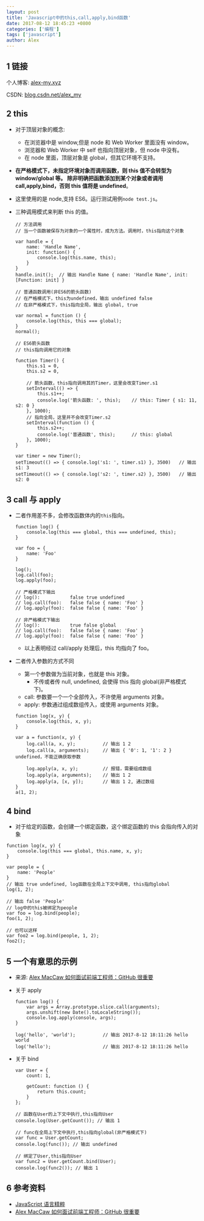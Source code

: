 ```yaml
---
layout: post
title: 'Javascript中的this,call,apply,bind函数'
date: 2017-08-12 18:45:23 +0800
categories: ['编程']
tags: ['javascript']
author: Alex
---
```




## 1 链接

个人博客: [alex-my.xyz](http://alex-my.xyz)

CSDN: [blog.csdn.net/alex_my](http://blog.csdn.net/alex_my)

## 2 this

- 对于顶层对象的概念:
  - 在浏览器中是 window,但是 node 和 Web Worker 里面没有 window。
  - 浏览器和 Web Worker 中 self 也指向顶层对象，但 node 中没有。
  - 在 node 里面，顶层对象是 global，但其它环境不支持。
- **在严格模式下，未指定环境对象而调用函数，则 this 值不会转型为 window/global 等。 除非明确把函数添加到某个对象或者调用 call,apply,bind，否则 this 值将是 undefined**。
- 这里使用的是 node,支持 ES6。运行测试用例`node test.js`。
- 三种调用模式来判断 this 的值。

  ```
  // 方法调用
  // 当一个函数被保存为对象的一个属性时，成为方法。调用时，this指向这个对象

  var handle = {
      name: 'Handle Name',
      init: function() {
          console.log(this.name, this);
      }
  }
  handle.init();  // 输出 Handle Name { name: 'Handle Name', init: [Function: init] }

  // 普通函数调用(非ES6的箭头函数)
  // 在严格模式下，this为undefined，输出 undefined false
  // 在非严格模式下，this指向全局，输出 global, true

  var normal = function () {
      console.log(this, this === global);
  }
  normal();

  // ES6箭头函数
  // this指向调用它的对象

  function Timer() {
      this.s1 = 0,
      this.s2 = 0,

      // 箭头函数，this指向调用其的Timer，这里会改变Timer.s1
      setInterval(() => {
          this.s1++;
          console.log('箭头函数: ', this);    // this: Timer { s1: 11, s2: 0 }
      }, 1000);
      // 指向全局，这里并不会改变Timer.s2
      setInterval(function () {
          this.s2++;
          console.log('普通函数', this);      // this: global
      }, 1000);
  }

  var timer = new Timer();
  setTimeout(() => { console.log('s1: ', timer.s1) }, 3500)   // 输出 s1: 3
  setTimeout(() => { console.log('s2: ', timer.s2) }, 3500)   // 输出 s2: 0
  ```

## 3 call 与 apply

- 二者作用差不多，会修改函数体内的`this`指向。

  ```
  function log() {
      console.log(this === global, this === undefined, this);
  }

  var foo = {
      name: 'Foo'
  }

  log();
  log.call(foo);
  log.apply(foo);

  // 严格模式下输出
  // log():           false true undefined
  // log.call(foo):   false false { name: 'Foo' }
  // log.apply(foo):  false false { name: 'Foo' }

  // 非严格模式下输出
  // log():           true false global
  // log.call(foo):   false false { name: 'Foo' }
  // log.apply(foo):  false false { name: 'Foo' }
  ```

  - 以上表明经过 call/apply 处理后，this 均指向了 foo。

- 二者传入参数的方式不同

  - 第一个参数做为当前对象，也就是 this 对象。
    - 不传或者传 null, undefined, 会使得 this 指向 global(非严格模式下)。
  - call: 参数要一个一个全部传入，不许使用 arguments 对象。
  - apply: 参数通过组成数组传入，或使用 arguments 对象。

  ```
  function log(x, y) {
      console.log(this, x, y);
  }

  var a = function(x, y) {
      log.call(a, x, y);          // 输出 1 2
      log.call(a, arguments);     // 输出 { '0': 1, '1': 2 } undefined，不能正确获取参数

      log.apply(a, x, y);         // 报错，需要组成数组
      log.apply(a, arguments);    // 输出 1 2
      log.apply(a, [x, y]);       // 输出 1 2, 通过数组
  }
  a(1, 2);
  ```

## 4 bind

- 对于给定的函数，会创建一个绑定函数，这个绑定函数的 this 会指向传入的对象

```
function log(x, y) {
    console.log(this === global, this.name, x, y);
}

var people = {
    name: 'People'
}
// 输出 true undefined, log函数在全局上下文中调用, this指向global
log(1, 2);

// 输出 false 'People'
// log中的this被绑定为people
var foo = log.bind(people);
foo(1, 2);

// 也可以这样
var foo2 = log.bind(people, 1, 2);
foo2();
```

## 5 一个有意思的示例

- 来源: [Alex MacCaw 如何面试前端工程师：GitHub 很重要](https://segmentfault.com/a/1190000000375138?page=1)
- 关于 apply
  ```
  function log() {
      var args = Array.prototype.slice.call(arguments);
      args.unshift(new Date().toLocaleString());
      console.log.apply(console, args);
  }

  log('hello', 'world');          // 输出 2017-8-12 18:11:26 hello world
  log('hello');                   // 输出 2017-8-12 18:11:26 hello
  ```
- 关于 bind

  ```
  var User = {
      count: 1,

      getCount: function () {
          return this.count;
      }
  };

  // 函数在User的上下文中执行,this指向User
  console.log(User.getCount()); // 输出 1

  // func在全局上下文中执行,this指向global(非严格模式下)
  var func = User.getCount;
  console.log(func()); // 输出 undefined

  // 绑定了User,this指向User
  var func2 = User.getCount.bind(User);
  console.log(func2()); // 输出 1
  ```

## 6 参考资料

- [JavaScript 语言精粹](https://book.douban.com/subject/3590768/)
- [Alex MacCaw 如何面试前端工程师：GitHub 很重要](https://segmentfault.com/a/1190000000375138?page=1)

